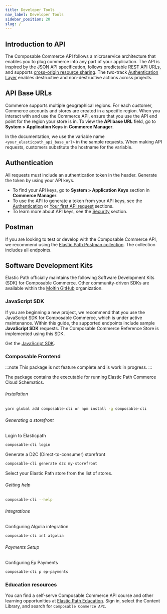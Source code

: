 ```yaml
---
title: Developer Tools
nav_label: Developer Tools
sidebar_position: 20
slug: /
---
```


## Introduction to API

The Composable Commerce API follows a microservice architecture that enables you to plug commerce into any part of your application. The API is inspired by the [JSON API](http://jsonapi.org/) specification, follows predictable [REST API](https://en.wikipedia.org/wiki/Representational_state_transfer) URLs, and supports [cross-origin resource sharing](https://en.wikipedia.org/wiki/Cross-origin_resource_sharing). The two-track [Authentication Layer](/docs/authentication/overview) enables destructive and non-destructive actions across projects.

## API Base URLs

Commerce supports multiple geographical regions. For each customer, Commerce accounts and stores are created in a specific region. When you interact with and use the Commerce API, ensure that you use the API end point for the region your store is in. To view the **API base URL** field, go to **System > Application Keys** in **Commerce Manager**.

In the documentation, we use the variable name `<your_elasticpath_api_base_url>` in the sample requests. When making API requests, customers substitute the hostname for the variable.

## Authentication

All requests must include an authentication token in the header. Generate the token by using your API keys.

- To find your API keys, go to **System > Application Keys** section in **Commerce Manager**.
- To use the API to generate a token from your API keys, see the [Authentication](/docs/authentication/overview) or [Your first API request](/docs/api-overview/your-first-api-request#lesson-1-authenticate) sections.
- To learn more about API keys, see the [Security](/docs/authentication/security#api-authentication-credentials) section.

## Postman

If you are looking to test or develop with the Composable Commerce API, we recommend using the [Elastic Path Postman collection](/docs/api-overview/test-with-postman-collection). The collection includes all endpoints.

## Software Development Kits

Elastic Path officially maintains the following Software Development Kits (SDK) for Composable Commerce. Other community-driven SDKs are available within the [Moltin GitHub](https://github.com/moltin) organization.

### JavaScript SDK

If you are beginning a new project, we recommend that you use the JavaScript SDK for Composable Commerce, which is under active maintenance. Within this guide, the supported endpoints include sample **JavaScript SDK** requests. The Composable Commerce Reference Store is implemented using this SDK.

Get the [JavaScript SDK](https://github.com/moltin/js-sdk).

### Composable Frontend

:::note
This package is not feature complete and is work in progress.
:::

The package contains the executable for running Elastic Path Commerce Cloud Schematics.

###### Installation

````bash 
yarn global add composable-cli or npm install -g composable-cli
````

###### Generating a storefront

Login to Elasticpath

````bash 
composable-cli login
````

Generate a D2C (Direct-to-consumer) storefront

````bash 
composable-cli generate d2c my-storefront
````

Select your Elastic Path store from the list of stores.

###### Getting help

````bash 
composable-cli --help
````

###### Integrations

Configuring Algolia integration

````bash 
composable-cli int algolia
````

###### Payments Setup

Configuring Ep Payments

````bash 
composable-cli p ep-payments
````

### Education resources

You can find a self-serve Composable Commerce API course and other learning opportunities at [Elastic Path Education](https://education.elasticpath.com). Sign in, select the Content Library, and search for `Composable Commerce API`.
